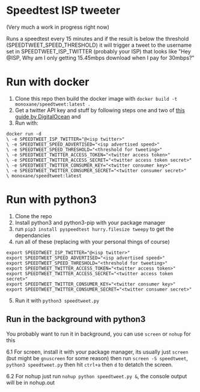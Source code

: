 Speedtest ISP tweeter
==
(Very much a work in progress right now)

Runs a speedtest every 15 minutes and if the result is below the threshold (SPEEDTWEET_SPEED_THRESHOLD) it will trigger a tweet to the username set in SPEEDTWEET_ISP_TWITTER (probably your ISP) that looks like "Hey @ISP, Why am I only getting 15.45mbps download when I pay for 30mbps?"

# Run with docker
1. Clone this repo then build the docker image with  ```docker build -t monoxane/speedtweet:latest .```
3. Get a twitter API key and stuff by following steps one and two of [this guide by DigitalOcean](https://www.digitalocean.com/community/tutorials/how-to-create-a-twitter-app) and
2. Run with:
```
docker run -d
\ -e SPEEDTWEET_ISP_TWITTER="@<isp twitter>"
\ -e SPEEDTWEET_SPEED_ADVERTISED="<isp advertised speed>"
\ -e SPEEDTWEET_SPEED_THRESHOLD="<threshold for tweeting>"
\ -e SPEEDTWEET_TWITTER_ACCESS_TOKEN="<twitter access token>"
\ -e SPEEDTWEET_TWITTER_ACCESS_SECRET="<twitter access token secret>"
\ -e SPEEDTWEET_TWITTER_CONSUMER_KEY="<twitter consumer key>"
\ -e SPEEDTWEET_TWITTER_CONSUMER_SECRET="<twitter consumer secret>"
\ monoxane/speedtweet:latest
```

# Run with python3
1. Clone the repo
2. Install python3 and python3-pip with your package manager
3. run ```pip3 install pyspeedtest hurry.filesize tweepy``` to get the dependancies
4. run all of these (replacing with your personal things of course)
```
export SPEEDTWEET_ISP_TWITTER="@<isp twitter>"
export SPEEDTWEET_SPEED_ADVERTISED="<isp advertised speed>"
export SPEEDTWEET_SPEED_THRESHOLD="<threshold for tweeting>"
export SPEEDTWEET_TWITTER_ACCESS_TOKEN="<twitter access token>"
export SPEEDTWEET_TWITTER_ACCESS_SECRET="<twitter access token secret>"
export SPEEDTWEET_TWITTER_CONSUMER_KEY="<twitter consumer key>"
export SPEEDTWEET_TWITTER_CONSUMER_SECRET="<twitter consumer secret>"
```
5. Run it with `python3 speedtweet.py`
## Run in the background with python3
You probably want to run it in background, you can use `screen` or `nohup` for this  

  6.1 For screen, install it with your package manager, its usually just `screen` (but might be `gnuscreen` for some reason) then run `screen -S speedtweet`, `python3 speedtweet.py` then hit `ctrl+a`  then `d` to detatch the screen.

  6.2 For nohup just run `nohup python speedtweet.py &`, the console output will be in nohup.out
